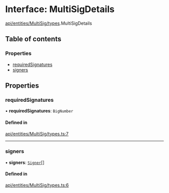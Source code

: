 # Interface: MultiSigDetails

[api/entities/MultiSig/types](../wiki/api.entities.MultiSig.types).MultiSigDetails

## Table of contents

### Properties

- [requiredSignatures](../wiki/api.entities.MultiSig.types.MultiSigDetails#requiredsignatures)
- [signers](../wiki/api.entities.MultiSig.types.MultiSigDetails#signers)

## Properties

### requiredSignatures

• **requiredSignatures**: `BigNumber`

#### Defined in

[api/entities/MultiSig/types.ts:7](https://github.com/PolymeshAssociation/polymesh-sdk/blob/31fdce23/src/api/entities/MultiSig/types.ts#L7)

___

### signers

• **signers**: [`Signer`](../wiki/types#signer)[]

#### Defined in

[api/entities/MultiSig/types.ts:6](https://github.com/PolymeshAssociation/polymesh-sdk/blob/31fdce23/src/api/entities/MultiSig/types.ts#L6)
